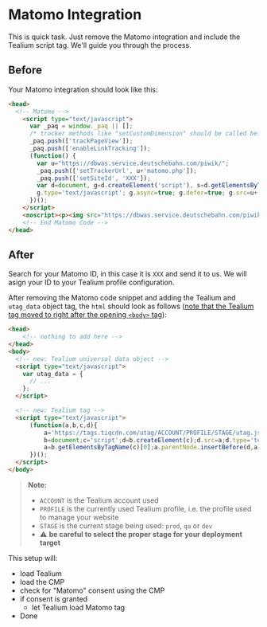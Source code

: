 # Matomo Integration

This is quick task. Just remove the Matomo integration and include the Tealium script tag. We'll guide you through the process.

## Before

Your Matomo integration should look like this:

```html
<head>
  <!-- Matomo -->
    <script type="text/javascript">
      var _paq = window._paq || [];
      /* tracker methods like "setCustomDimension" should be called before "trackPageView" */
      _paq.push(['trackPageView']);
      _paq.push(['enableLinkTracking']);
      (function() {
        var u="https://dbwas.service.deutschebahn.com/piwik/";
        _paq.push(['setTrackerUrl', u+'matomo.php']);
        _paq.push(['setSiteId', 'XXX']);
        var d=document, g=d.createElement('script'), s=d.getElementsByTagName('script')[0];
        g.type='text/javascript'; g.async=true; g.defer=true; g.src=u+'matomo.js'; s.parentNode.insertBefore(g,s);
      })();
    </script>
    <noscript><p><img src="https://dbwas.service.deutschebahn.com/piwik/matomo.php?idsite=XXX&amp;rec=1" style="border:0;" alt="" /></p></noscript>
    <!-- End Matomo Code -->
</head>
```

## After

Search for your Matomo ID, in this case it is `XXX` and send it to us. We will asign your ID to your Tealium profile configuration. 

After removing the Matomo code snippet and adding the Tealium and `utag_data` object tag, the `html` should look as follows ([note that the Tealium tag moved to right after the opening `<body>` tag](https://docs.tealium.com/platforms/javascript/install/#code-placement)):

<!-- prettier-ignore-start -->
```html
<head>
    <!-- nothing to add here -->
</head>
<body>
  <!-- new: Tealium universal data object -->
  <script type="text/javascript">
    var utag_data = {
      // ...
    };
  </script>

  <!-- new: Tealium tag -->
  <script type="text/javascript">
      (function(a,b,c,d){
          a='https://tags.tiqcdn.com/utag/ACCOUNT/PROFILE/STAGE/utag.js';
          b=document;c='script';d=b.createElement(c);d.src=a;d.type='text/java'+c;d.async=true;
          a=b.getElementsByTagName(c)[0];a.parentNode.insertBefore(d,a);
      })();
  </script>
</body>
```
<!-- prettier-ignore-end -->

> **Note:**
>
> - `ACCOUNT` is the Tealium account used
> - `PROFILE` is the currently used Tealium profile, i.e. the profile used to manage your website
> - `STAGE` is the current stage being used: `prod`, `qa` or `dev`
> - ⚠️ **be careful to select the proper stage for your deployment target**

This setup will:

- load Tealium
- load the CMP
- check for "Matomo" consent using the CMP
- if consent is granted
  - let Tealium load Matomo tag
- Done
